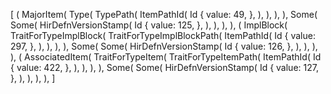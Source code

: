 [
    (
        MajorItem(
            Type(
                TypePath(
                    ItemPathId(
                        Id {
                            value: 49,
                        },
                    ),
                ),
            ),
        ),
        Some(
            Some(
                HirDefnVersionStamp(
                    Id {
                        value: 125,
                    },
                ),
            ),
        ),
    ),
    (
        ImplBlock(
            TraitForTypeImplBlock(
                TraitForTypeImplBlockPath(
                    ItemPathId(
                        Id {
                            value: 297,
                        },
                    ),
                ),
            ),
        ),
        Some(
            Some(
                HirDefnVersionStamp(
                    Id {
                        value: 126,
                    },
                ),
            ),
        ),
    ),
    (
        AssociatedItem(
            TraitForTypeItem(
                TraitForTypeItemPath(
                    ItemPathId(
                        Id {
                            value: 422,
                        },
                    ),
                ),
            ),
        ),
        Some(
            Some(
                HirDefnVersionStamp(
                    Id {
                        value: 127,
                    },
                ),
            ),
        ),
    ),
]